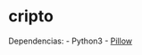 # cripto

Dependencias:
	- Python3
	- [Pillow](https://pillow.readthedocs.io/en/latest/installation.html)